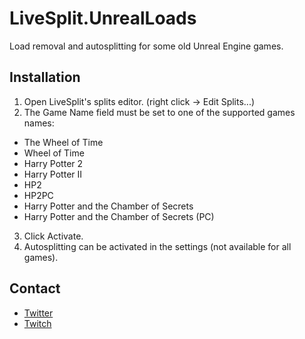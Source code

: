 # LiveSplit.UnrealLoads
Load removal and autosplitting for some old Unreal Engine games.

Installation
------------
1. Open LiveSplit's splits editor. (right click -> Edit Splits...)
2. The Game Name field must be set to one of the supported games names:
 * The Wheel of Time
 * Wheel of Time
 * Harry Potter 2
 * Harry Potter II
 * HP2
 * HP2PC
 * Harry Potter and the Chamber of Secrets
 * Harry Potter and the Chamber of Secrets (PC)
3. Click Activate.
4. Autosplitting can be activated in the settings (not available for all games).

Contact
-------
* [Twitter](https://twitter.com/Dalleth_)
* [Twitch](http://twitch.tv/dalleth_)

